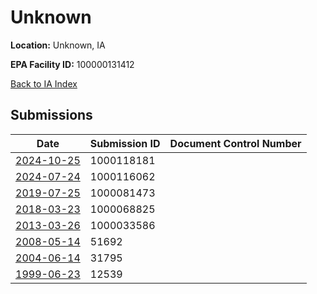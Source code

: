 # Unknown

**Location:** Unknown, IA

**EPA Facility ID:** 100000131412

[Back to IA Index](../../index.md)

## Submissions

| Date | Submission ID | Document Control Number |
|------|--------------|-------------------------|
| [2024-10-25](submissions/1000118181.md) | 1000118181 |  |
| [2024-07-24](submissions/1000116062.md) | 1000116062 |  |
| [2019-07-25](submissions/1000081473.md) | 1000081473 |  |
| [2018-03-23](submissions/1000068825.md) | 1000068825 |  |
| [2013-03-26](submissions/1000033586.md) | 1000033586 |  |
| [2008-05-14](submissions/51692.md) | 51692 |  |
| [2004-06-14](submissions/31795.md) | 31795 |  |
| [1999-06-23](submissions/12539.md) | 12539 |  |
